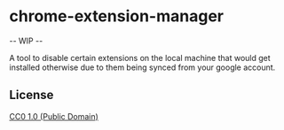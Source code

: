 # chrome-extension-manager

-- WIP --

A tool to disable certain extensions on the local machine that would get installed otherwise due to them being synced from your google account.

## License

[CC0 1.0 (Public Domain)](LICENSE.md)
